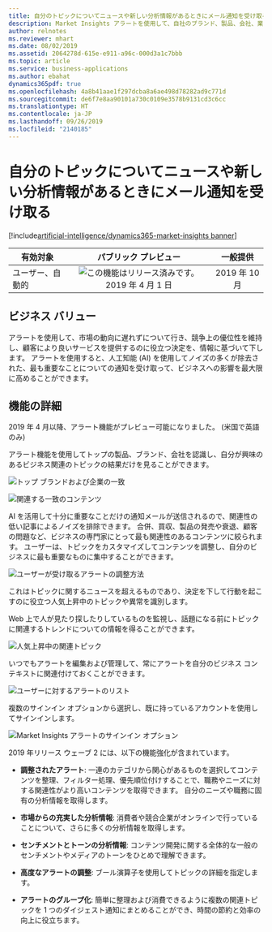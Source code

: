 ```yaml
---
title: 自分のトピックについてニュースや新しい分析情報があるときにメール通知を受け取る
description: Market Insights アラートを使用して、自社のブランド、製品、会社、業界についての顧客や競合企業による Web 上での発言を追跡します。 毎日または毎週受け取るメールで、特定のトピックに関連した最も重要な出来事を数分で把握します。
author: relnotes
ms.reviewer: mhart
ms.date: 08/02/2019
ms.assetid: 2064278d-615e-e911-a96c-000d3a1c7bbb
ms.topic: article
ms.service: business-applications
ms.author: ebahat
dynamics365pdf: true
ms.openlocfilehash: 4a8b41aae1f297dcba8a6ae498d78282ad9c771d
ms.sourcegitcommit: de6f7e8aa90101a730c0109e3578b9131cd3c6cc
ms.translationtype: HT
ms.contentlocale: ja-JP
ms.lasthandoff: 09/26/2019
ms.locfileid: "2140185"
---
```

# <a name="get-email-notifications-when-there-is-news-or-new-insights-about-your-topics"></a>自分のトピックについてニュースや新しい分析情報があるときにメール通知を受け取る
[!include[artificial-intelligence/dynamics365-market-insights banner](../includes/artificial-intelligence/dynamics365-market-insights.md)]

| 有効対象    |  パブリック プレビュー | 一般提供 | 
| ---------- | :----------: |:----------: |
|ユーザー、自動的|![この機能はリリース済みです。](/dynamics365-release-plan/media/green-checkmark.png "この機能はリリース済みです。") 2019 年 4 月 1 日| 2019 年 10 月|


## <a name="business-value"></a>ビジネス バリュー
<!-- bv start -->
アラートを使用して、市場の動向に遅れずについて行き、競争上の優位性を維持し、顧客により良いサービスを提供するのに役立つ決定を、情報に基づいて下します。 アラートを使用すると、人工知能 (AI) を使用してノイズの多くが除去された、最も重要なことについての通知を受け取って、ビジネスへの影響を最大限に高めることができます。
<!-- bv end -->



## <a name="feature-details"></a>機能の詳細
<!--feature detail start -->
2019 年 4 月以降、アラート機能がプレビュー可能になりました。 (米国で英語のみ)

アラート機能を使用してトップの製品、ブランド、会社を認識し、自分が興味のあるビジネス関連のトピックの結果だけを見ることができます。 

![トップ ブランドおよび企業の一致](media/alerts-1.png "トップ ブランドおよび企業の一致") 

![関連する一致のコンテンツ](media/alerts-2.png "関連する一致のコンテンツ") 

AI を活用して十分に重要なことだけの通知メールが送信されるので、関連性の低い記事によるノイズを排除できます。 合併、買収、製品の発売や衰退、顧客の問題など、ビジネスの専門家にとって最も関連性のあるコンテンツに絞られます。 ユーザーは、トピックをカスタマイズしてコンテンツを調整し、自分のビジネスに最も重要なものに集中することができます。 

![ユーザーが受け取るアラートの調整方法](media/alerts-3.png "ユーザーが受け取るアラートの調整方法") 

これはトピックに関するニュースを超えるものであり、決定を下して行動を起こすのに役立つ人気上昇中のトピックや異常を識別します。 

Web 上で人が見たり探したりしているものを監視し、話題になる前にトピックに関連するトレンドについての情報を得ることができます。 

![人気上昇中の関連トピック](media/alerts-5.png "人気上昇中の関連トピック") 

いつでもアラートを編集および管理して、常にアラートを自分のビジネス コンテキストに関連付けておくことができます。 

![ユーザーに対するアラートのリスト](media/alerts-6.png "ユーザーに対するアラートのリスト") 

複数のサインイン オプションから選択し、既に持っているアカウントを使用してサインインします。 

![Market Insights アラートのサインイン オプション](media/alerts-7.png "Market Insights アラートのサインイン オプション") 

2019 年リリース ウェーブ 2 には、以下の機能強化が含まれています。 

-  **調整されたアラート**: 一連のカテゴリから関心があるものを選択してコンテンツを整理、フィルター処理、優先順位付けすることで、職務やニーズに対する関連性がより高いコンテンツを取得できます。 自分のニーズや職務に固有の分析情報を取得します。 

-  **市場からの充実した分析情報**: 消費者や競合企業がオンラインで行っていることについて、さらに多くの分析情報を取得します。 

-  **センチメントとトーンの分析情報**: コンテンツ開発に関する全体的な一般のセンチメントやメディアのトーンをひとめで理解できます。 

-  **高度なアラートの調整**: ブール演算子を使用してトピックの詳細を指定します。 

-  **アラートのグループ化**: 簡単に整理および消費できるように複数の関連トピックを 1 つのダイジェスト通知にまとめることができ、時間の節約と効率の向上に役立ちます。
<!--feature detail end -->











